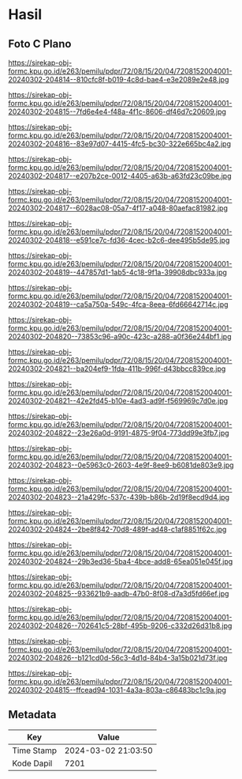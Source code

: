 # Hasil

## Foto C Plano

https://sirekap-obj-formc.kpu.go.id/e263/pemilu/pdpr/72/08/15/20/04/7208152004001-20240302-204814--810cfc8f-b019-4c8d-bae4-e3e2089e2e48.jpg

https://sirekap-obj-formc.kpu.go.id/e263/pemilu/pdpr/72/08/15/20/04/7208152004001-20240302-204815--7fd6e4e4-f48a-4f1c-8606-df46d7c20609.jpg

https://sirekap-obj-formc.kpu.go.id/e263/pemilu/pdpr/72/08/15/20/04/7208152004001-20240302-204816--83e97d07-4415-4fc5-bc30-322e665bc4a2.jpg

https://sirekap-obj-formc.kpu.go.id/e263/pemilu/pdpr/72/08/15/20/04/7208152004001-20240302-204817--e207b2ce-0012-4405-a63b-a63fd23c09be.jpg

https://sirekap-obj-formc.kpu.go.id/e263/pemilu/pdpr/72/08/15/20/04/7208152004001-20240302-204817--6028ac08-05a7-4f17-a048-80aefac81982.jpg

https://sirekap-obj-formc.kpu.go.id/e263/pemilu/pdpr/72/08/15/20/04/7208152004001-20240302-204818--e591ce7c-fd36-4cec-b2c6-dee495b5de95.jpg

https://sirekap-obj-formc.kpu.go.id/e263/pemilu/pdpr/72/08/15/20/04/7208152004001-20240302-204819--447857d1-1ab5-4c18-9f1a-39908dbc933a.jpg

https://sirekap-obj-formc.kpu.go.id/e263/pemilu/pdpr/72/08/15/20/04/7208152004001-20240302-204819--ca5a750a-549c-4fca-8eea-6fd66642714c.jpg

https://sirekap-obj-formc.kpu.go.id/e263/pemilu/pdpr/72/08/15/20/04/7208152004001-20240302-204820--73853c96-a90c-423c-a288-a0f36e244bf1.jpg

https://sirekap-obj-formc.kpu.go.id/e263/pemilu/pdpr/72/08/15/20/04/7208152004001-20240302-204821--ba204ef9-1fda-411b-996f-d43bbcc839ce.jpg

https://sirekap-obj-formc.kpu.go.id/e263/pemilu/pdpr/72/08/15/20/04/7208152004001-20240302-204821--42e2fd45-b10e-4ad3-ad9f-f569969c7d0e.jpg

https://sirekap-obj-formc.kpu.go.id/e263/pemilu/pdpr/72/08/15/20/04/7208152004001-20240302-204822--23e26a0d-9191-4875-9f04-773dd99e3fb7.jpg

https://sirekap-obj-formc.kpu.go.id/e263/pemilu/pdpr/72/08/15/20/04/7208152004001-20240302-204823--0e5963c0-2603-4e9f-8ee9-b6081de803e9.jpg

https://sirekap-obj-formc.kpu.go.id/e263/pemilu/pdpr/72/08/15/20/04/7208152004001-20240302-204823--21a429fc-537c-439b-b86b-2d19f8ecd9d4.jpg

https://sirekap-obj-formc.kpu.go.id/e263/pemilu/pdpr/72/08/15/20/04/7208152004001-20240302-204824--2be8f842-70d8-489f-ad48-c1af8851f62c.jpg

https://sirekap-obj-formc.kpu.go.id/e263/pemilu/pdpr/72/08/15/20/04/7208152004001-20240302-204824--29b3ed36-5ba4-4bce-add8-65ea051e045f.jpg

https://sirekap-obj-formc.kpu.go.id/e263/pemilu/pdpr/72/08/15/20/04/7208152004001-20240302-204825--933621b9-aadb-47b0-8f08-d7a3d5fd66ef.jpg

https://sirekap-obj-formc.kpu.go.id/e263/pemilu/pdpr/72/08/15/20/04/7208152004001-20240302-204826--702641c5-28bf-495b-9206-c332d26d31b8.jpg

https://sirekap-obj-formc.kpu.go.id/e263/pemilu/pdpr/72/08/15/20/04/7208152004001-20240302-204826--b121cd0d-56c3-4d1d-84b4-3a15b021d73f.jpg

https://sirekap-obj-formc.kpu.go.id/e263/pemilu/pdpr/72/08/15/20/04/7208152004001-20240302-204815--ffcead94-1031-4a3a-803a-c86483bc1c9a.jpg


## Metadata

| Key        | Value               |
| ---------- | ------------------- |
| Time Stamp | 2024-03-02 21:03:50 |
| Kode Dapil | 7201                |



